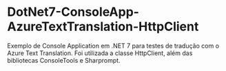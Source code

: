 # DotNet7-ConsoleApp-AzureTextTranslation-HttpClient
Exemplo de Console Application em .NET 7 para testes de tradução com o Azure Text Translation. Foi utilizada a classe HttpClient, além das bibliotecas ConsoleTools e Sharprompt.

